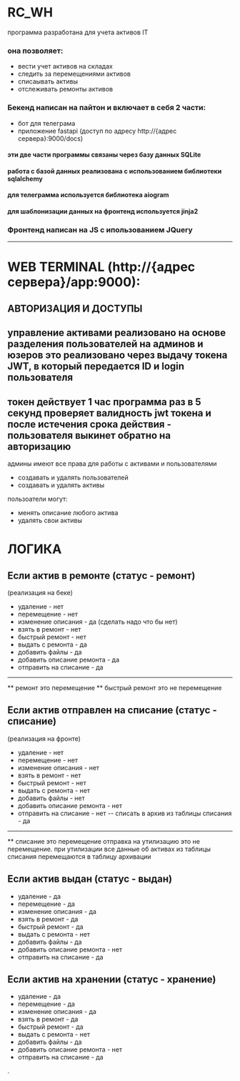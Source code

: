 # RC_WH

программа разработана для учета активов IT
### она позволяет:
- вести учет активов на складах
- следить за перемещениями активов
- списаывать активы
- отслеживать ремонты активов

### Бекенд написан на пайтон и включает в себя 2 части:
- бот для телеграма
- приложение fastapi (доступ по адресу http://{адрес сервера}:9000/docs)
#### эти две части программы связаны через базу данных SQLite
#### работа с базой данных реализована с использованием библиотеки sqlalchemy
#### для телеграмма используется библиотека aiogram
#### для шаблонизации данных на фронтенд используется jinja2
### Фронтенд написан на JS с ипользованием JQuery

---------------------------
# **WEB TERMINAL (http://{адрес сервера}/app:9000)**:
## АВТОРИЗАЦИЯ И ДОСТУПЫ

управление активами реализовано на основе разделения пользователей на админов и юзеров
это реализовано через выдачу токена JWT, в который передается ID и login пользователя
---- 
токен действует 1 час
программа раз в 5 секунд проверяет валидность jwt токена и после истечения срока действия - пользователя выкинет обратно на авторизацию
----
админы имеют все права для работы с активами и пользователями
- создавать и удалять пользователей
- создавать и удалять активы

пользоатели могут:
- менять описание любого актива
- удалять свои активы

# ЛОГИКА
## Если актив в ремонте (статус - ремонт)
(реализация на беке)
- удаление - нет
- перемещение - нет
- изменение описания - да (сделать надо что бы нет)
- взять в ремонт - нет
- быстрый ремонт - нет
- выдать с ремонта - да
- добавить файлы - да
- добавить описание ремонта - да
- отправить на списание - да
------------------------
** ремонт это перемещение
** быстрый ремонт это не перемещение

## Если актив отправлен на списание (статус - списание)
(реализация на фронте)
- удаление - нет 
- перемещение - нет
- изменение описания - нет
- взять в ремонт - нет
- быстрый ремонт - нет
- выдать с ремонта - нет
- добавить файлы - нет
- добавить описание ремонта - нет
- отправить на списание - нет
-- списать в архив из таблицы списания - да
___________________________________
** списание это перемещение
отправка на утилизацию это не перемещение. при утилизации все данные об активах из таблицы списания перемещаются в таблицу 
архивации


## Если актив выдан (статус - выдан)
- удаление - да
- перемещение - да
- изменение описания - да
- взять в ремонт - да
- быстрый ремонт - да
- выдать с ремонта - нет
- добавить файлы - да
- добавить описание ремонта - нет
- отправить на списание - да

## Если актив на хранении (статус - хранение)
- удаление - да
- перемещение - да
- изменение описания - да
- взять в ремонт - да
- быстрый ремонт - да
- выдать с ремонта - нет
- добавить файлы - да
- добавить описание ремонта - нет
- отправить на списание - да

.


